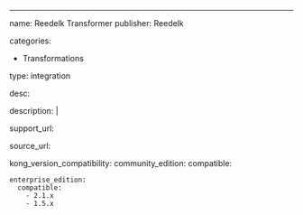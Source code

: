 ---
name: Reedelk Transformer
publisher: Reedelk

categories:
  - Transformations

type: integration

desc:

description: |


support_url:

source_url:

kong_version_compatibility:
    community_edition:
      compatible:

    enterprise_edition:
      compatible:
        - 2.1.x
        - 1.5.x
